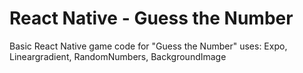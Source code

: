 # React Native - Guess the Number
Basic React Native game code for "Guess the Number" uses: Expo, Lineargradient, RandomNumbers, BackgroundImage
